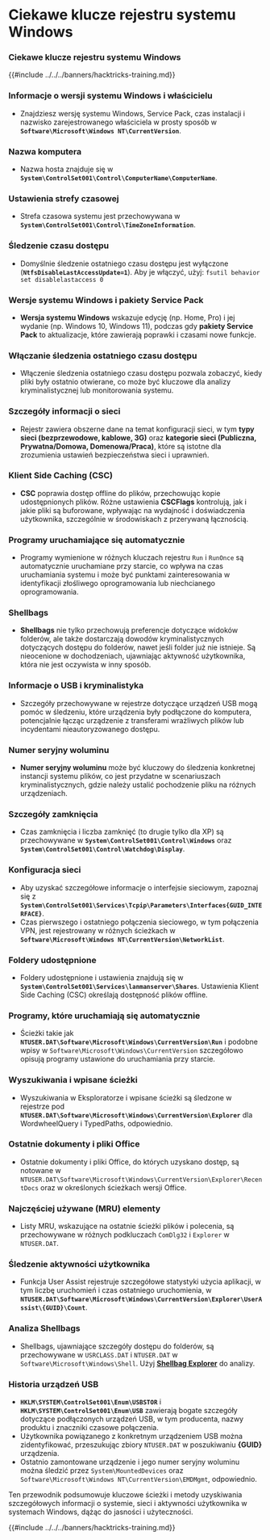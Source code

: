 # Ciekawe klucze rejestru systemu Windows

### Ciekawe klucze rejestru systemu Windows

{{#include ../../../banners/hacktricks-training.md}}

### **Informacje o wersji systemu Windows i właścicielu**

- Znajdziesz wersję systemu Windows, Service Pack, czas instalacji i nazwisko zarejestrowanego właściciela w prosty sposób w **`Software\Microsoft\Windows NT\CurrentVersion`**.

### **Nazwa komputera**

- Nazwa hosta znajduje się w **`System\ControlSet001\Control\ComputerName\ComputerName`**.

### **Ustawienia strefy czasowej**

- Strefa czasowa systemu jest przechowywana w **`System\ControlSet001\Control\TimeZoneInformation`**.

### **Śledzenie czasu dostępu**

- Domyślnie śledzenie ostatniego czasu dostępu jest wyłączone (**`NtfsDisableLastAccessUpdate=1`**). Aby je włączyć, użyj:
`fsutil behavior set disablelastaccess 0`

### Wersje systemu Windows i pakiety Service Pack

- **Wersja systemu Windows** wskazuje edycję (np. Home, Pro) i jej wydanie (np. Windows 10, Windows 11), podczas gdy **pakiety Service Pack** to aktualizacje, które zawierają poprawki i czasami nowe funkcje.

### Włączanie śledzenia ostatniego czasu dostępu

- Włączenie śledzenia ostatniego czasu dostępu pozwala zobaczyć, kiedy pliki były ostatnio otwierane, co może być kluczowe dla analizy kryminalistycznej lub monitorowania systemu.

### Szczegóły informacji o sieci

- Rejestr zawiera obszerne dane na temat konfiguracji sieci, w tym **typy sieci (bezprzewodowe, kablowe, 3G)** oraz **kategorie sieci (Publiczna, Prywatna/Domowa, Domenowa/Praca)**, które są istotne dla zrozumienia ustawień bezpieczeństwa sieci i uprawnień.

### Klient Side Caching (CSC)

- **CSC** poprawia dostęp offline do plików, przechowując kopie udostępnionych plików. Różne ustawienia **CSCFlags** kontrolują, jak i jakie pliki są buforowane, wpływając na wydajność i doświadczenia użytkownika, szczególnie w środowiskach z przerywaną łącznością.

### Programy uruchamiające się automatycznie

- Programy wymienione w różnych kluczach rejestru `Run` i `RunOnce` są automatycznie uruchamiane przy starcie, co wpływa na czas uruchamiania systemu i może być punktami zainteresowania w identyfikacji złośliwego oprogramowania lub niechcianego oprogramowania.

### Shellbags

- **Shellbags** nie tylko przechowują preferencje dotyczące widoków folderów, ale także dostarczają dowodów kryminalistycznych dotyczących dostępu do folderów, nawet jeśli folder już nie istnieje. Są nieocenione w dochodzeniach, ujawniając aktywność użytkownika, która nie jest oczywista w inny sposób.

### Informacje o USB i kryminalistyka

- Szczegóły przechowywane w rejestrze dotyczące urządzeń USB mogą pomóc w śledzeniu, które urządzenia były podłączone do komputera, potencjalnie łącząc urządzenie z transferami wrażliwych plików lub incydentami nieautoryzowanego dostępu.

### Numer seryjny woluminu

- **Numer seryjny woluminu** może być kluczowy do śledzenia konkretnej instancji systemu plików, co jest przydatne w scenariuszach kryminalistycznych, gdzie należy ustalić pochodzenie pliku na różnych urządzeniach.

### **Szczegóły zamknięcia**

- Czas zamknięcia i liczba zamknięć (to drugie tylko dla XP) są przechowywane w **`System\ControlSet001\Control\Windows`** oraz **`System\ControlSet001\Control\Watchdog\Display`**.

### **Konfiguracja sieci**

- Aby uzyskać szczegółowe informacje o interfejsie sieciowym, zapoznaj się z **`System\ControlSet001\Services\Tcpip\Parameters\Interfaces{GUID_INTERFACE}`**.
- Czas pierwszego i ostatniego połączenia sieciowego, w tym połączenia VPN, jest rejestrowany w różnych ścieżkach w **`Software\Microsoft\Windows NT\CurrentVersion\NetworkList`**.

### **Foldery udostępnione**

- Foldery udostępnione i ustawienia znajdują się w **`System\ControlSet001\Services\lanmanserver\Shares`**. Ustawienia Klient Side Caching (CSC) określają dostępność plików offline.

### **Programy, które uruchamiają się automatycznie**

- Ścieżki takie jak **`NTUSER.DAT\Software\Microsoft\Windows\CurrentVersion\Run`** i podobne wpisy w `Software\Microsoft\Windows\CurrentVersion` szczegółowo opisują programy ustawione do uruchamiania przy starcie.

### **Wyszukiwania i wpisane ścieżki**

- Wyszukiwania w Eksploratorze i wpisane ścieżki są śledzone w rejestrze pod **`NTUSER.DAT\Software\Microsoft\Windows\CurrentVersion\Explorer`** dla WordwheelQuery i TypedPaths, odpowiednio.

### **Ostatnie dokumenty i pliki Office**

- Ostatnie dokumenty i pliki Office, do których uzyskano dostęp, są notowane w `NTUSER.DAT\Software\Microsoft\Windows\CurrentVersion\Explorer\RecentDocs` oraz w określonych ścieżkach wersji Office.

### **Najczęściej używane (MRU) elementy**

- Listy MRU, wskazujące na ostatnie ścieżki plików i polecenia, są przechowywane w różnych podkluczach `ComDlg32` i `Explorer` w `NTUSER.DAT`.

### **Śledzenie aktywności użytkownika**

- Funkcja User Assist rejestruje szczegółowe statystyki użycia aplikacji, w tym liczbę uruchomień i czas ostatniego uruchomienia, w **`NTUSER.DAT\Software\Microsoft\Windows\CurrentVersion\Explorer\UserAssist\{GUID}\Count`**.

### **Analiza Shellbags**

- Shellbags, ujawniające szczegóły dostępu do folderów, są przechowywane w `USRCLASS.DAT` i `NTUSER.DAT` w `Software\Microsoft\Windows\Shell`. Użyj **[Shellbag Explorer](https://ericzimmerman.github.io/#!index.md)** do analizy.

### **Historia urządzeń USB**

- **`HKLM\SYSTEM\ControlSet001\Enum\USBSTOR`** i **`HKLM\SYSTEM\ControlSet001\Enum\USB`** zawierają bogate szczegóły dotyczące podłączonych urządzeń USB, w tym producenta, nazwy produktu i znaczniki czasowe połączenia.
- Użytkownika powiązanego z konkretnym urządzeniem USB można zidentyfikować, przeszukując zbiory `NTUSER.DAT` w poszukiwaniu **{GUID}** urządzenia.
- Ostatnio zamontowane urządzenie i jego numer seryjny woluminu można śledzić przez `System\MountedDevices` oraz `Software\Microsoft\Windows NT\CurrentVersion\EMDMgmt`, odpowiednio.

Ten przewodnik podsumowuje kluczowe ścieżki i metody uzyskiwania szczegółowych informacji o systemie, sieci i aktywności użytkownika w systemach Windows, dążąc do jasności i użyteczności.

{{#include ../../../banners/hacktricks-training.md}}
